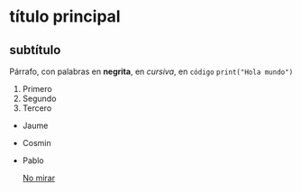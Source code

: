 # título principal
## subtítulo
Párrafo, con palabras en **negrita**, en *cursiva*, en `código`
`print("Hola mundo")`

1. Primero
2. Segundo
3. Tercero

- Jaume
- Cosmin
- Pablo

  [No mirar](https://www.youtube.com/watch?v=GBIIQ0kP15E)
